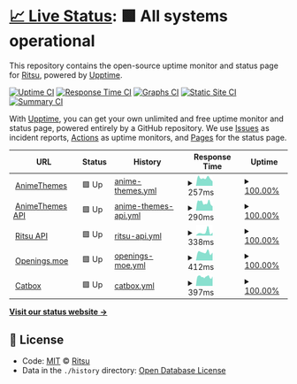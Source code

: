 # [📈 Live Status](https://RitsuProject.github.io/themes-status): <!--live status--> **🟩 All systems operational**

This repository contains the open-source uptime monitor and status page for [Ritsu](https://ritsu.sazz.fail), powered by [Upptime](https://github.com/upptime/upptime).

[![Uptime CI](https://github.com/koj-co/upptime/workflows/Uptime%20CI/badge.svg)](https://github.com/koj-co/upptime/actions?query=workflow%3A%22Uptime+CI%22)
[![Response Time CI](https://github.com/koj-co/upptime/workflows/Response%20Time%20CI/badge.svg)](https://github.com/koj-co/upptime/actions?query=workflow%3A%22Response+Time+CI%22)
[![Graphs CI](https://github.com/koj-co/upptime/workflows/Graphs%20CI/badge.svg)](https://github.com/koj-co/upptime/actions?query=workflow%3A%22Graphs+CI%22)
[![Static Site CI](https://github.com/koj-co/upptime/workflows/Static%20Site%20CI/badge.svg)](https://github.com/koj-co/upptime/actions?query=workflow%3A%22Static+Site+CI%22)
[![Summary CI](https://github.com/koj-co/upptime/workflows/Summary%20CI/badge.svg)](https://github.com/koj-co/upptime/actions?query=workflow%3A%22Summary+CI%22)

With [Upptime](https://upptime.js.org), you can get your own unlimited and free uptime monitor and status page, powered entirely by a GitHub repository. We use [Issues](https://github.com/RitsuProject/themes-status/issues) as incident reports, [Actions](https://github.com/RitsuProject/themes-status/actions) as uptime monitors, and [Pages](https://RitsuProject.github.io/themes-status) for the status page.

<!--start: status pages-->
<!-- This summary is generated by Upptime (https://github.com/upptime/upptime) -->
<!-- Do not edit this manually, your changes will be overwritten -->
<!-- prettier-ignore -->
| URL | Status | History | Response Time | Uptime |
| --- | ------ | ------- | ------------- | ------ |
| <img alt="" src="https://favicons.githubusercontent.com/animethemes.moe" height="13"> [AnimeThemes](https://animethemes.moe) | 🟩 Up | [anime-themes.yml](https://github.com/RitsuProject/ritsu-status/commits/HEAD/history/anime-themes.yml) | <details><summary><img alt="Response time graph" src="./graphs/anime-themes/response-time-week.png" height="20"> 257ms</summary><br><a href="https://status.sazz.fail/history/anime-themes"><img alt="Response time 400" src="https://img.shields.io/endpoint?url=https%3A%2F%2Fraw.githubusercontent.com%2FRitsuProject%2Fritsu-status%2FHEAD%2Fapi%2Fanime-themes%2Fresponse-time.json"></a><br><a href="https://status.sazz.fail/history/anime-themes"><img alt="24-hour response time 307" src="https://img.shields.io/endpoint?url=https%3A%2F%2Fraw.githubusercontent.com%2FRitsuProject%2Fritsu-status%2FHEAD%2Fapi%2Fanime-themes%2Fresponse-time-day.json"></a><br><a href="https://status.sazz.fail/history/anime-themes"><img alt="7-day response time 257" src="https://img.shields.io/endpoint?url=https%3A%2F%2Fraw.githubusercontent.com%2FRitsuProject%2Fritsu-status%2FHEAD%2Fapi%2Fanime-themes%2Fresponse-time-week.json"></a><br><a href="https://status.sazz.fail/history/anime-themes"><img alt="30-day response time 240" src="https://img.shields.io/endpoint?url=https%3A%2F%2Fraw.githubusercontent.com%2FRitsuProject%2Fritsu-status%2FHEAD%2Fapi%2Fanime-themes%2Fresponse-time-month.json"></a><br><a href="https://status.sazz.fail/history/anime-themes"><img alt="1-year response time 400" src="https://img.shields.io/endpoint?url=https%3A%2F%2Fraw.githubusercontent.com%2FRitsuProject%2Fritsu-status%2FHEAD%2Fapi%2Fanime-themes%2Fresponse-time-year.json"></a></details> | <details><summary><a href="https://status.sazz.fail/history/anime-themes">100.00%</a></summary><a href="https://status.sazz.fail/history/anime-themes"><img alt="All-time uptime 99.90%" src="https://img.shields.io/endpoint?url=https%3A%2F%2Fraw.githubusercontent.com%2FRitsuProject%2Fritsu-status%2FHEAD%2Fapi%2Fanime-themes%2Fuptime.json"></a><br><a href="https://status.sazz.fail/history/anime-themes"><img alt="24-hour uptime 100.00%" src="https://img.shields.io/endpoint?url=https%3A%2F%2Fraw.githubusercontent.com%2FRitsuProject%2Fritsu-status%2FHEAD%2Fapi%2Fanime-themes%2Fuptime-day.json"></a><br><a href="https://status.sazz.fail/history/anime-themes"><img alt="7-day uptime 100.00%" src="https://img.shields.io/endpoint?url=https%3A%2F%2Fraw.githubusercontent.com%2FRitsuProject%2Fritsu-status%2FHEAD%2Fapi%2Fanime-themes%2Fuptime-week.json"></a><br><a href="https://status.sazz.fail/history/anime-themes"><img alt="30-day uptime 99.85%" src="https://img.shields.io/endpoint?url=https%3A%2F%2Fraw.githubusercontent.com%2FRitsuProject%2Fritsu-status%2FHEAD%2Fapi%2Fanime-themes%2Fuptime-month.json"></a><br><a href="https://status.sazz.fail/history/anime-themes"><img alt="1-year uptime 99.90%" src="https://img.shields.io/endpoint?url=https%3A%2F%2Fraw.githubusercontent.com%2FRitsuProject%2Fritsu-status%2FHEAD%2Fapi%2Fanime-themes%2Fuptime-year.json"></a></details>
| <img alt="" src="https://favicons.githubusercontent.com/staging.animethemes.moe" height="13"> [AnimeThemes API](https://staging.animethemes.moe) | 🟩 Up | [anime-themes-api.yml](https://github.com/RitsuProject/ritsu-status/commits/HEAD/history/anime-themes-api.yml) | <details><summary><img alt="Response time graph" src="./graphs/anime-themes-api/response-time-week.png" height="20"> 290ms</summary><br><a href="https://status.sazz.fail/history/anime-themes-api"><img alt="Response time 289" src="https://img.shields.io/endpoint?url=https%3A%2F%2Fraw.githubusercontent.com%2FRitsuProject%2Fritsu-status%2FHEAD%2Fapi%2Fanime-themes-api%2Fresponse-time.json"></a><br><a href="https://status.sazz.fail/history/anime-themes-api"><img alt="24-hour response time 180" src="https://img.shields.io/endpoint?url=https%3A%2F%2Fraw.githubusercontent.com%2FRitsuProject%2Fritsu-status%2FHEAD%2Fapi%2Fanime-themes-api%2Fresponse-time-day.json"></a><br><a href="https://status.sazz.fail/history/anime-themes-api"><img alt="7-day response time 290" src="https://img.shields.io/endpoint?url=https%3A%2F%2Fraw.githubusercontent.com%2FRitsuProject%2Fritsu-status%2FHEAD%2Fapi%2Fanime-themes-api%2Fresponse-time-week.json"></a><br><a href="https://status.sazz.fail/history/anime-themes-api"><img alt="30-day response time 276" src="https://img.shields.io/endpoint?url=https%3A%2F%2Fraw.githubusercontent.com%2FRitsuProject%2Fritsu-status%2FHEAD%2Fapi%2Fanime-themes-api%2Fresponse-time-month.json"></a><br><a href="https://status.sazz.fail/history/anime-themes-api"><img alt="1-year response time 289" src="https://img.shields.io/endpoint?url=https%3A%2F%2Fraw.githubusercontent.com%2FRitsuProject%2Fritsu-status%2FHEAD%2Fapi%2Fanime-themes-api%2Fresponse-time-year.json"></a></details> | <details><summary><a href="https://status.sazz.fail/history/anime-themes-api">100.00%</a></summary><a href="https://status.sazz.fail/history/anime-themes-api"><img alt="All-time uptime 99.89%" src="https://img.shields.io/endpoint?url=https%3A%2F%2Fraw.githubusercontent.com%2FRitsuProject%2Fritsu-status%2FHEAD%2Fapi%2Fanime-themes-api%2Fuptime.json"></a><br><a href="https://status.sazz.fail/history/anime-themes-api"><img alt="24-hour uptime 100.00%" src="https://img.shields.io/endpoint?url=https%3A%2F%2Fraw.githubusercontent.com%2FRitsuProject%2Fritsu-status%2FHEAD%2Fapi%2Fanime-themes-api%2Fuptime-day.json"></a><br><a href="https://status.sazz.fail/history/anime-themes-api"><img alt="7-day uptime 100.00%" src="https://img.shields.io/endpoint?url=https%3A%2F%2Fraw.githubusercontent.com%2FRitsuProject%2Fritsu-status%2FHEAD%2Fapi%2Fanime-themes-api%2Fuptime-week.json"></a><br><a href="https://status.sazz.fail/history/anime-themes-api"><img alt="30-day uptime 99.98%" src="https://img.shields.io/endpoint?url=https%3A%2F%2Fraw.githubusercontent.com%2FRitsuProject%2Fritsu-status%2FHEAD%2Fapi%2Fanime-themes-api%2Fuptime-month.json"></a><br><a href="https://status.sazz.fail/history/anime-themes-api"><img alt="1-year uptime 99.89%" src="https://img.shields.io/endpoint?url=https%3A%2F%2Fraw.githubusercontent.com%2FRitsuProject%2Fritsu-status%2FHEAD%2Fapi%2Fanime-themes-api%2Fuptime-year.json"></a></details>
| <img alt="" src="https://favicons.githubusercontent.com/api.ritsu.fun" height="13"> [Ritsu API](https://api.ritsu.fun/network) | 🟩 Up | [ritsu-api.yml](https://github.com/RitsuProject/ritsu-status/commits/HEAD/history/ritsu-api.yml) | <details><summary><img alt="Response time graph" src="./graphs/ritsu-api/response-time-week.png" height="20"> 338ms</summary><br><a href="https://status.sazz.fail/history/ritsu-api"><img alt="Response time 203" src="https://img.shields.io/endpoint?url=https%3A%2F%2Fraw.githubusercontent.com%2FRitsuProject%2Fritsu-status%2FHEAD%2Fapi%2Fritsu-api%2Fresponse-time.json"></a><br><a href="https://status.sazz.fail/history/ritsu-api"><img alt="24-hour response time 248" src="https://img.shields.io/endpoint?url=https%3A%2F%2Fraw.githubusercontent.com%2FRitsuProject%2Fritsu-status%2FHEAD%2Fapi%2Fritsu-api%2Fresponse-time-day.json"></a><br><a href="https://status.sazz.fail/history/ritsu-api"><img alt="7-day response time 338" src="https://img.shields.io/endpoint?url=https%3A%2F%2Fraw.githubusercontent.com%2FRitsuProject%2Fritsu-status%2FHEAD%2Fapi%2Fritsu-api%2Fresponse-time-week.json"></a><br><a href="https://status.sazz.fail/history/ritsu-api"><img alt="30-day response time 280" src="https://img.shields.io/endpoint?url=https%3A%2F%2Fraw.githubusercontent.com%2FRitsuProject%2Fritsu-status%2FHEAD%2Fapi%2Fritsu-api%2Fresponse-time-month.json"></a><br><a href="https://status.sazz.fail/history/ritsu-api"><img alt="1-year response time 203" src="https://img.shields.io/endpoint?url=https%3A%2F%2Fraw.githubusercontent.com%2FRitsuProject%2Fritsu-status%2FHEAD%2Fapi%2Fritsu-api%2Fresponse-time-year.json"></a></details> | <details><summary><a href="https://status.sazz.fail/history/ritsu-api">100.00%</a></summary><a href="https://status.sazz.fail/history/ritsu-api"><img alt="All-time uptime 99.56%" src="https://img.shields.io/endpoint?url=https%3A%2F%2Fraw.githubusercontent.com%2FRitsuProject%2Fritsu-status%2FHEAD%2Fapi%2Fritsu-api%2Fuptime.json"></a><br><a href="https://status.sazz.fail/history/ritsu-api"><img alt="24-hour uptime 100.00%" src="https://img.shields.io/endpoint?url=https%3A%2F%2Fraw.githubusercontent.com%2FRitsuProject%2Fritsu-status%2FHEAD%2Fapi%2Fritsu-api%2Fuptime-day.json"></a><br><a href="https://status.sazz.fail/history/ritsu-api"><img alt="7-day uptime 100.00%" src="https://img.shields.io/endpoint?url=https%3A%2F%2Fraw.githubusercontent.com%2FRitsuProject%2Fritsu-status%2FHEAD%2Fapi%2Fritsu-api%2Fuptime-week.json"></a><br><a href="https://status.sazz.fail/history/ritsu-api"><img alt="30-day uptime 100.00%" src="https://img.shields.io/endpoint?url=https%3A%2F%2Fraw.githubusercontent.com%2FRitsuProject%2Fritsu-status%2FHEAD%2Fapi%2Fritsu-api%2Fuptime-month.json"></a><br><a href="https://status.sazz.fail/history/ritsu-api"><img alt="1-year uptime 99.56%" src="https://img.shields.io/endpoint?url=https%3A%2F%2Fraw.githubusercontent.com%2FRitsuProject%2Fritsu-status%2FHEAD%2Fapi%2Fritsu-api%2Fuptime-year.json"></a></details>
| <img alt="" src="https://favicons.githubusercontent.com/openings.moe" height="13"> [Openings.moe](https://openings.moe/) | 🟩 Up | [openings-moe.yml](https://github.com/RitsuProject/ritsu-status/commits/HEAD/history/openings-moe.yml) | <details><summary><img alt="Response time graph" src="./graphs/openings-moe/response-time-week.png" height="20"> 412ms</summary><br><a href="https://status.sazz.fail/history/openings-moe"><img alt="Response time 463" src="https://img.shields.io/endpoint?url=https%3A%2F%2Fraw.githubusercontent.com%2FRitsuProject%2Fritsu-status%2FHEAD%2Fapi%2Fopenings-moe%2Fresponse-time.json"></a><br><a href="https://status.sazz.fail/history/openings-moe"><img alt="24-hour response time 326" src="https://img.shields.io/endpoint?url=https%3A%2F%2Fraw.githubusercontent.com%2FRitsuProject%2Fritsu-status%2FHEAD%2Fapi%2Fopenings-moe%2Fresponse-time-day.json"></a><br><a href="https://status.sazz.fail/history/openings-moe"><img alt="7-day response time 412" src="https://img.shields.io/endpoint?url=https%3A%2F%2Fraw.githubusercontent.com%2FRitsuProject%2Fritsu-status%2FHEAD%2Fapi%2Fopenings-moe%2Fresponse-time-week.json"></a><br><a href="https://status.sazz.fail/history/openings-moe"><img alt="30-day response time 455" src="https://img.shields.io/endpoint?url=https%3A%2F%2Fraw.githubusercontent.com%2FRitsuProject%2Fritsu-status%2FHEAD%2Fapi%2Fopenings-moe%2Fresponse-time-month.json"></a><br><a href="https://status.sazz.fail/history/openings-moe"><img alt="1-year response time 463" src="https://img.shields.io/endpoint?url=https%3A%2F%2Fraw.githubusercontent.com%2FRitsuProject%2Fritsu-status%2FHEAD%2Fapi%2Fopenings-moe%2Fresponse-time-year.json"></a></details> | <details><summary><a href="https://status.sazz.fail/history/openings-moe">100.00%</a></summary><a href="https://status.sazz.fail/history/openings-moe"><img alt="All-time uptime 99.54%" src="https://img.shields.io/endpoint?url=https%3A%2F%2Fraw.githubusercontent.com%2FRitsuProject%2Fritsu-status%2FHEAD%2Fapi%2Fopenings-moe%2Fuptime.json"></a><br><a href="https://status.sazz.fail/history/openings-moe"><img alt="24-hour uptime 100.00%" src="https://img.shields.io/endpoint?url=https%3A%2F%2Fraw.githubusercontent.com%2FRitsuProject%2Fritsu-status%2FHEAD%2Fapi%2Fopenings-moe%2Fuptime-day.json"></a><br><a href="https://status.sazz.fail/history/openings-moe"><img alt="7-day uptime 100.00%" src="https://img.shields.io/endpoint?url=https%3A%2F%2Fraw.githubusercontent.com%2FRitsuProject%2Fritsu-status%2FHEAD%2Fapi%2Fopenings-moe%2Fuptime-week.json"></a><br><a href="https://status.sazz.fail/history/openings-moe"><img alt="30-day uptime 100.00%" src="https://img.shields.io/endpoint?url=https%3A%2F%2Fraw.githubusercontent.com%2FRitsuProject%2Fritsu-status%2FHEAD%2Fapi%2Fopenings-moe%2Fuptime-month.json"></a><br><a href="https://status.sazz.fail/history/openings-moe"><img alt="1-year uptime 99.54%" src="https://img.shields.io/endpoint?url=https%3A%2F%2Fraw.githubusercontent.com%2FRitsuProject%2Fritsu-status%2FHEAD%2Fapi%2Fopenings-moe%2Fuptime-year.json"></a></details>
| <img alt="" src="https://favicons.githubusercontent.com/catbox.moe" height="13"> [Catbox](https://catbox.moe/) | 🟩 Up | [catbox.yml](https://github.com/RitsuProject/ritsu-status/commits/HEAD/history/catbox.yml) | <details><summary><img alt="Response time graph" src="./graphs/catbox/response-time-week.png" height="20"> 397ms</summary><br><a href="https://status.sazz.fail/history/catbox"><img alt="Response time 633" src="https://img.shields.io/endpoint?url=https%3A%2F%2Fraw.githubusercontent.com%2FRitsuProject%2Fritsu-status%2FHEAD%2Fapi%2Fcatbox%2Fresponse-time.json"></a><br><a href="https://status.sazz.fail/history/catbox"><img alt="24-hour response time 310" src="https://img.shields.io/endpoint?url=https%3A%2F%2Fraw.githubusercontent.com%2FRitsuProject%2Fritsu-status%2FHEAD%2Fapi%2Fcatbox%2Fresponse-time-day.json"></a><br><a href="https://status.sazz.fail/history/catbox"><img alt="7-day response time 397" src="https://img.shields.io/endpoint?url=https%3A%2F%2Fraw.githubusercontent.com%2FRitsuProject%2Fritsu-status%2FHEAD%2Fapi%2Fcatbox%2Fresponse-time-week.json"></a><br><a href="https://status.sazz.fail/history/catbox"><img alt="30-day response time 388" src="https://img.shields.io/endpoint?url=https%3A%2F%2Fraw.githubusercontent.com%2FRitsuProject%2Fritsu-status%2FHEAD%2Fapi%2Fcatbox%2Fresponse-time-month.json"></a><br><a href="https://status.sazz.fail/history/catbox"><img alt="1-year response time 633" src="https://img.shields.io/endpoint?url=https%3A%2F%2Fraw.githubusercontent.com%2FRitsuProject%2Fritsu-status%2FHEAD%2Fapi%2Fcatbox%2Fresponse-time-year.json"></a></details> | <details><summary><a href="https://status.sazz.fail/history/catbox">100.00%</a></summary><a href="https://status.sazz.fail/history/catbox"><img alt="All-time uptime 99.24%" src="https://img.shields.io/endpoint?url=https%3A%2F%2Fraw.githubusercontent.com%2FRitsuProject%2Fritsu-status%2FHEAD%2Fapi%2Fcatbox%2Fuptime.json"></a><br><a href="https://status.sazz.fail/history/catbox"><img alt="24-hour uptime 100.00%" src="https://img.shields.io/endpoint?url=https%3A%2F%2Fraw.githubusercontent.com%2FRitsuProject%2Fritsu-status%2FHEAD%2Fapi%2Fcatbox%2Fuptime-day.json"></a><br><a href="https://status.sazz.fail/history/catbox"><img alt="7-day uptime 100.00%" src="https://img.shields.io/endpoint?url=https%3A%2F%2Fraw.githubusercontent.com%2FRitsuProject%2Fritsu-status%2FHEAD%2Fapi%2Fcatbox%2Fuptime-week.json"></a><br><a href="https://status.sazz.fail/history/catbox"><img alt="30-day uptime 99.96%" src="https://img.shields.io/endpoint?url=https%3A%2F%2Fraw.githubusercontent.com%2FRitsuProject%2Fritsu-status%2FHEAD%2Fapi%2Fcatbox%2Fuptime-month.json"></a><br><a href="https://status.sazz.fail/history/catbox"><img alt="1-year uptime 99.24%" src="https://img.shields.io/endpoint?url=https%3A%2F%2Fraw.githubusercontent.com%2FRitsuProject%2Fritsu-status%2FHEAD%2Fapi%2Fcatbox%2Fuptime-year.json"></a></details>

<!--end: status pages-->

[**Visit our status website →**](https://RitsuProject.github.io/themes-status)

## 📄 License

- Code: [MIT](./LICENSE) © [Ritsu](https://ritsu.sazz.fail)
- Data in the `./history` directory: [Open Database License](https://opendatacommons.org/licenses/odbl/1-0/)
